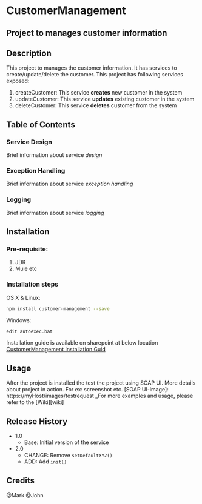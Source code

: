# CustomerManagement
Project to manages customer information
---
## Description
This project to manages the customer information. It has services to create/update/delete the customer.
This project has following services exposed:
1. createCustomer: This service **creates** new customer in the system
2. updateCustomer: This service **updates** existing customer in the system
3. deleteCustomer: This service **deletes** customer from the system
## Table of Contents
### Service Design
Brief information about service _design_
### Exception Handling
Brief information about service _exception handling_
### Logging
Brief information about service _logging_
## Installation
### Pre-requisite:
1. JDK
2. Mule etc
### Installation steps
OS X & Linux:

```sh
npm install customer-management --save
```
Windows:
```sh
edit autoexec.bat
```
Installation guide is available on sharepoint at below location [CustomerManagement Installation Guid](https://example.com)

## Usage
After the project is installed the test the project using SOAP UI. More details about project in action. For ex: screenshot etc.
[SOAP UI-image]: https://myHost/images/testrequest
_For more examples and usage, please refer to the [Wiki][wiki]

## Release History
* 1.0
    * Base: Initial version of the service
* 2.0
    * CHANGE: Remove `setDefaultXYZ()`
    * ADD: Add `init()`

## Credits
@Mark 
@John
